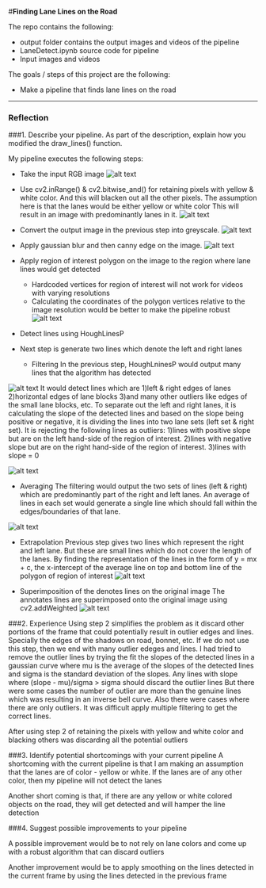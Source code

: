 #**Finding Lane Lines on the Road** 

The repo contains the following:
 - output folder contains the output images and videos of the pipeline
 - LaneDetect.ipynb source code for pipeline
 - Input images and videos

The goals / steps of this project are the following:
* Make a pipeline that finds lane lines on the road

[//]: # (Image References)

[image1]: ./whiteCarLaneSwitch.jpg "Input"
[image2]: ./output/masked.jpg "Masked"
[image3]: ./output/grayscale.jpg "Grayscale"
[image4]: ./output/edges.jpg "Edges"
[image5]: ./output/roi.jpg "Region of Interest"
[image6]: ./output/houghlines.jpg "Hough Lines"
[image7]: ./output/lines_filt.jpg "Filtered Lines"
[image8]: ./output/avg_lines.jpg "Average Lines"
[image9]: ./output/lines.jpg "Final Lines"
[image10]: ./output/final.jpg "Final"
---

### Reflection

###1. Describe your pipeline. As part of the description, explain how you modified the draw_lines() function.

My pipeline executes the following steps:
* Take the input RGB image
![alt text][image1]

* Use cv2.inRange() & cv2.bitwise_and() for retaining pixels with yellow & white color.
  And this will blacken out all the other pixels.
  The assumption here is that the lanes would be either yellow or white color
  This will result in an image with predominantly lanes in it.
![alt text][image2]

* Convert the output image in the previous step into greyscale.
![alt text][image3]

* Apply gaussian blur and then canny edge on the image.
![alt text][image4]

* Apply region of interest polygon on the image to the region where lane lines would get detected
  - Hardcoded vertices for region of interest will not work for videos with varying resolutions
  - Calculating the coordinates of the polygon vertices relative to the image resolution would be better
    to make the pipeline robust
![alt text][image5]

* Detect lines using HoughLinesP
* Next step is generate two lines  which denote the left and right lanes
  - Filtering
    In the previous step, HoughLninesP would output many lines that the algorithm has detected
  
![alt text][image6]
    It would detect lines which are
    1)left & right edges of lanes
    2)horizontal edges of lane blocks
    3)and many other outliers like edges of the small lane blocks, etc.
    To separate out the left and right lanes, it is calculating the slope of the detected lines
    and based on the slope being positive or negative, it is dividing the lines into two lane sets (left set & right set).
    It is rejecting the following lines as outliers:
    1)lines with positive slope but are on the left hand-side of the region of interest.
    2)lines with negative slope but are on the right hand-side of the region of interest.
    3)lines with slope = 0
    
![alt text][image7]

  - Averaging
    The filtering would output the two sets of lines (left & right) which are predominantly part of the right and left lanes.
    An average of lines in each set would generate a single line which should fall within the edges/boundaries of that lane.
    
![alt text][image8] 
  
  - Extrapolation
    Previous step gives two lines which represent the right and left lane.
    But these are small lines which do not cover the length of the lanes.
    By finding the representation of the lines in the form of y = mx + c,
    the x-intercept of the average line on top and bottom line of the polygon
    of region of interest
 ![alt text][image9]
 
* Superimposition of the  denotes lines on the original image
The annotates lines are superimposed onto the original image
using cv2.addWeighted
![alt text][image10]


###2. Experience
Using step 2 simplifies the problem as it discard other portions of the frame that
could potentially result in outlier edges and lines.
Specially the edges of the shadows on road, bonnet, etc.
If we do not use this step, then we end with many outlier edeges and lines.
I had tried to remove the outlier lines by trying the fit the slopes of the
detected lines in a gaussian curve where mu is the average of the slopes of
the detected lines and sigma is the standard deviation of the slopes.
Any lines with slope where (slope - mu)/sigma > sigma should discard the outlier lines
But there were some cases the number of outlier are more than the genuine lines
which was resulting in an inverse bell curve. Also there were cases where there are only
outliers. It was difficult apply multiple filtering to get the correct lines.

After using step 2 of retaining the pixels with yellow and white color and blacking others
was discarding all the potential outliers

###3. Identify potential shortcomings with your current pipeline
A shortcoming with the current pipeline is that I am making an assumption
that the lanes are of color - yellow or white.
If the lanes are of any other color, then my pipeline will not detect the lanes

Another short coming is that, if there are any yellow or white colored objects on the road,
they will get detected and will hamper the line detection


###4. Suggest possible improvements to your pipeline

A possible improvement would be to not rely on lane colors and
come up with a robust algorithm that can discard outliers

Another improvement would be to apply smoothing on the lines 
detected in the current frame by using the lines detected in the
previous frame

